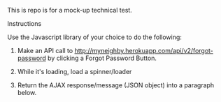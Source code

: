 This is repo is for a mock-up technical test.

Instructions

Use the Javascript library of your choice to do the following:

1) Make an API call to http://myneighby.herokuapp.com/api/v2/forgot-password by clicking a Forgot Password Button.

2) While it's loading, load a spinner/loader

3) Return the AJAX response/message (JSON object) into a paragraph below.
